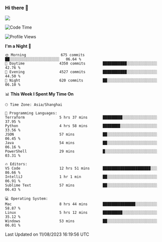 ### Hi there 👋

<!--
**JJAYCHEN1e/jjaychen1e** is a ✨ _special_ ✨ repository because its `README.md` (this file) appears on your GitHub profile.

Here are some ideas to get you started:

- 🔭 I’m currently working on ...
- 🌱 I’m currently learning ...
- 👯 I’m looking to collaborate on ...
- 🤔 I’m looking for help with ...
- 💬 Ask me about ...
- 📫 How to reach me: ...
- 😄 Pronouns: ...
- ⚡ Fun fact: ...
-->

[![](https://github-readme-stats.vercel.app/api?username=jjaychen1e&show_icons=true)](https://github.com/jjaychen1e/github-readme-stats?count_private=true)

<!--START_SECTION:waka-->
![Code Time](http://img.shields.io/badge/Code%20Time-844%20hrs%2023%20mins-blue)

![Profile Views](http://img.shields.io/badge/Profile%20Views-0-blue)

**I'm a Night 🦉** 

```text
🌞 Morning                675 commits         ██░░░░░░░░░░░░░░░░░░░░░░░   06.64 % 
🌆 Daytime                4350 commits        ███████████░░░░░░░░░░░░░░   42.76 % 
🌃 Evening                4527 commits        ███████████░░░░░░░░░░░░░░   44.50 % 
🌙 Night                  620 commits         ██░░░░░░░░░░░░░░░░░░░░░░░   06.10 % 
```


📊 **This Week I Spent My Time On** 

```text
🕑︎ Time Zone: Asia/Shanghai

💬 Programming Languages: 
Terraform                5 hrs 37 mins       █████████░░░░░░░░░░░░░░░░   37.95 % 
Python                   4 hrs 58 mins       ████████░░░░░░░░░░░░░░░░░   33.56 % 
JSON                     57 mins             ██░░░░░░░░░░░░░░░░░░░░░░░   06.45 % 
Java                     54 mins             ██░░░░░░░░░░░░░░░░░░░░░░░   06.16 % 
PowerShell               29 mins             █░░░░░░░░░░░░░░░░░░░░░░░░   03.31 % 

🔥 Editors: 
VS Code                  12 hrs 51 mins      ██████████████████████░░░   86.66 % 
IntelliJ                 1 hr 1 min          ██░░░░░░░░░░░░░░░░░░░░░░░   06.91 % 
Sublime Text             57 mins             ██░░░░░░░░░░░░░░░░░░░░░░░   06.43 % 

💻 Operating System: 
Mac                      8 hrs 44 mins       ███████████████░░░░░░░░░░   58.87 % 
Linux                    5 hrs 12 mins       █████████░░░░░░░░░░░░░░░░   35.12 % 
Windows                  53 mins             ██░░░░░░░░░░░░░░░░░░░░░░░   06.01 % 
```


 Last Updated on 11/08/2023 16:19:56 UTC
<!--END_SECTION:waka-->
